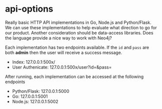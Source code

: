 # api-options
Really basic HTTP API implementations in Go, Node.js and Python/Flask. We can use these implementations
to help evaluate what direction to go for our product. Another consideration should be data-access libraries.
Does the language provide a nice way to work with Neo4j?

Each implementation has two endpoints available. If the `id` and `pass` are both **admin** then
the user will receive a success message.

+ Index: 127.0.0.1:500x/
+ User Authenicate: 127.0.0.1:500x/user?id=<user id>&pass=<password>

After running, each implementation can be accessed at the following endpoints

+ Python/Flask: 127.0.0.1:5000
+ Go: 127.0.0.1:5001
+ Node.js: 127.0.0.1:5002



